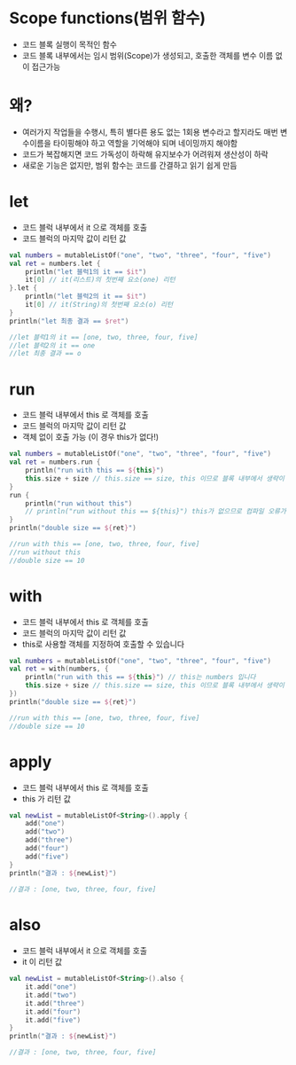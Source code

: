 # Scope functions(범위 함수)
- 코드 블록 실행이 목적인 함수
- 코드 블록 내부에서는 임시 범위(Scope)가 생성되고, 호출한 객체를 변수 이름 없이 접근가능

# 왜?
- 여러가지 작업들을 수행시, 특히 별다른 용도 없는 1회용 변수라고 할지라도 매번 변수이름을 타이핑해야 하고 역할을 기억해야 되며 네이밍까지 해야함
- 코드가 복잡해지면 코드 가독성이 하락해 유지보수가 어려워져 생산성이 하락
- 새로운 기능은 없지만, 범위 함수는 코드를 간결하고 읽기 쉽게 만듬

# let
- 코드 블럭 내부에서 it 으로 객체를 호출
- 코드 블럭의 마지막 값이 리턴 값
```kotlin
val numbers = mutableListOf("one", "two", "three", "four", "five")
val ret = numbers.let { 
    println("let 블럭1의 it == $it")
    it[0] // it(리스트)의 첫번째 요소(one) 리턴
}.let {
    println("let 블럭2의 it == $it")
    it[0] // it(String)의 첫번째 요소(o) 리턴
}
println("let 최종 결과 == $ret")

//let 블럭1의 it == [one, two, three, four, five]
//let 블럭2의 it == one
//let 최종 결과 == o
```

# run
- 코드 블럭 내부에서 this 로 객체를 호출
- 코드 블럭의 마지막 값이 리턴 값
- 객체 없이 호출 가능 (이 경우 this가 없다!)
```kotlin
val numbers = mutableListOf("one", "two", "three", "four", "five")
val ret = numbers.run {
	println("run with this == ${this}")
    this.size + size // this.size == size, this 이므로 블록 내부에서 생략이 가능하다!
}
run {
	println("run without this")
    // println("run without this == ${this}") this가 없으므로 컴파일 오류가 발생합니다
}
println("double size == ${ret}")

//run with this == [one, two, three, four, five]
//run without this
//double size == 10
```

# with
- 코드 블럭 내부에서 this 로 객체를 호출
- 코드 블럭의 마지막 값이 리턴 값
- this로 사용할 객체를 지정하여 호출할 수 있습니다
```kotlin
val numbers = mutableListOf("one", "two", "three", "four", "five")
val ret = with(numbers, {
	println("run with this == ${this}") // this는 numbers 입니다
    this.size + size // this.size == size, this 이므로 블록 내부에서 생략이 가능하다!
})
println("double size == ${ret}")

//run with this == [one, two, three, four, five]
//double size == 10
```

# apply
- 코드 블럭 내부에서 this 로 객체를 호출
- this 가 리턴 값
```kotlin
val newList = mutableListOf<String>().apply {
    add("one")
    add("two")
    add("three")
    add("four")
    add("five")
}
println("결과 : ${newList}")
	
//결과 : [one, two, three, four, five]
```

# also
- 코드 블럭 내부에서 it 으로 객체를 호출
- it 이 리턴 값
```kotlin
val newList = mutableListOf<String>().also {
    it.add("one")
    it.add("two")
    it.add("three")
    it.add("four")
    it.add("five")
}
println("결과 : ${newList}")

//결과 : [one, two, three, four, five]
```